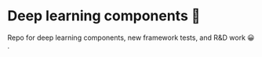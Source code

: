 # Deep learning components :robot:

Repo for deep learning components, new framework tests, and R&D work :grinning: .
